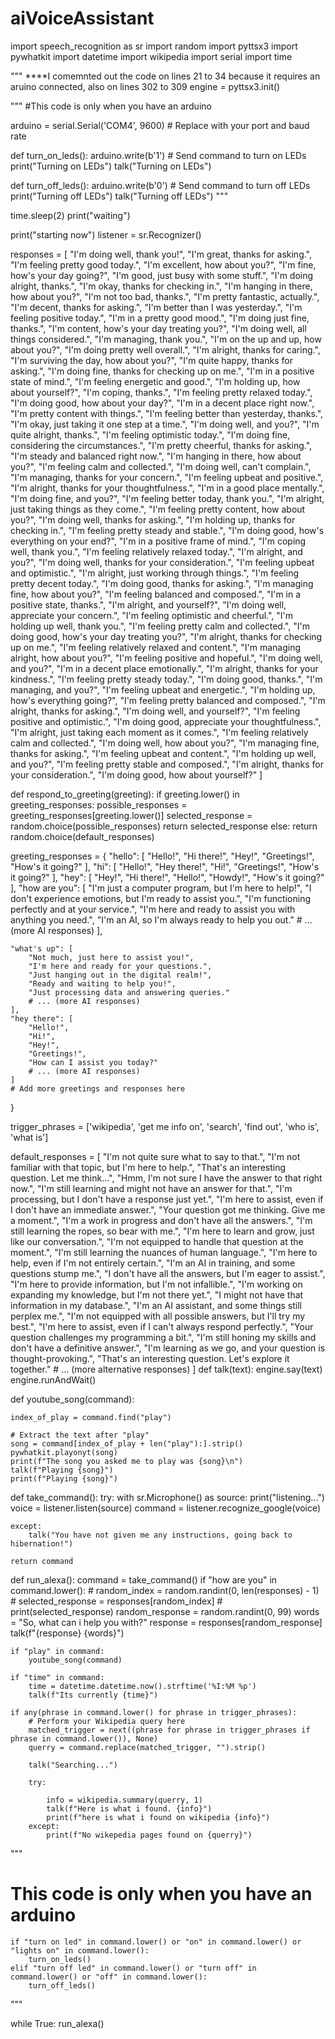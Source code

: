 # aiVoiceAssistant


import speech_recognition as sr
import random
import pyttsx3
import pywhatkit
import datetime
import wikipedia
import serial
import time




"""
****I comemnted out the code on lines 21 to 34 because it requires an aruino connected, also on lines 302 to 309
engine = pyttsx3.init()

"""
#This code is only when you have an arduino

arduino = serial.Serial('COM4', 9600)  # Replace with your port and baud rate

def turn_on_leds():
    arduino.write(b'1')  # Send command to turn on LEDs
    print("Turning on LEDs")
    talk("Turning on LEDs")

def turn_off_leds():
    arduino.write(b'0')  # Send command to turn off LEDs
    print("Turning off LEDs")
    talk("Turning off LEDs")
"""

time.sleep(2)
print("waiting")

print("starting now")
listener = sr.Recognizer()


responses = [
    "I'm doing well, thank you!",
    "I'm great, thanks for asking.",
    "I'm feeling pretty good today.",
    "I'm excellent, how about you?",
    "I'm fine, how's your day going?",
    "I'm good, just busy with some stuff.",
    "I'm doing alright, thanks.",
    "I'm okay, thanks for checking in.",
    "I'm hanging in there, how about you?",
    "I'm not too bad, thanks.",
    "I'm pretty fantastic, actually.",
    "I'm decent, thanks for asking.",
    "I'm better than I was yesterday.",
    "I'm feeling positive today.",
    "I'm in a pretty good mood.",
    "I'm doing just fine, thanks.",
    "I'm content, how's your day treating you?",
    "I'm doing well, all things considered.",
    "I'm managing, thank you.",
    "I'm on the up and up, how about you?",
    "I'm doing pretty well overall.",
    "I'm alright, thanks for caring.",
    "I'm surviving the day, how about you?",
    "I'm quite happy, thanks for asking.",
    "I'm doing fine, thanks for checking up on me.",
    "I'm in a positive state of mind.",
    "I'm feeling energetic and good.",
    "I'm holding up, how about yourself?",
    "I'm coping, thanks.",
    "I'm feeling pretty relaxed today.",
    "I'm doing good, how about your day?",
    "I'm in a decent place right now.",
    "I'm pretty content with things.",
    "I'm feeling better than yesterday, thanks.",
    "I'm okay, just taking it one step at a time.",
    "I'm doing well, and you?",
    "I'm quite alright, thanks.",
    "I'm feeling optimistic today.",
    "I'm doing fine, considering the circumstances.",
    "I'm pretty cheerful, thanks for asking.",
    "I'm steady and balanced right now.",
    "I'm hanging in there, how about you?",
    "I'm feeling calm and collected.",
    "I'm doing well, can't complain.",
    "I'm managing, thanks for your concern.",
    "I'm feeling upbeat and positive.",
    "I'm alright, thanks for your thoughtfulness.",
    "I'm in a good place mentally.",
    "I'm doing fine, and you?",
    "I'm feeling better today, thank you.",
    "I'm alright, just taking things as they come.",
    "I'm feeling pretty content, how about you?",
    "I'm doing well, thanks for asking.",
    "I'm holding up, thanks for checking in.",
    "I'm feeling pretty steady and stable.",
    "I'm doing good, how's everything on your end?",
    "I'm in a positive frame of mind.",
    "I'm coping well, thank you.",
    "I'm feeling relatively relaxed today.",
    "I'm alright, and you?",
    "I'm doing well, thanks for your consideration.",
    "I'm feeling upbeat and optimistic.",
    "I'm alright, just working through things.",
    "I'm feeling pretty decent today.",
    "I'm doing good, thanks for asking.",
    "I'm managing fine, how about you?",
    "I'm feeling balanced and composed.",
    "I'm in a positive state, thanks.",
    "I'm alright, and yourself?",
    "I'm doing well, appreciate your concern.",
    "I'm feeling optimistic and cheerful.",
    "I'm holding up well, thank you.",
    "I'm feeling pretty calm and collected.",
    "I'm doing good, how's your day treating you?",
    "I'm alright, thanks for checking up on me.",
    "I'm feeling relatively relaxed and content.",
    "I'm managing alright, how about you?",
    "I'm feeling positive and hopeful.",
    "I'm doing well, and you?",
    "I'm in a decent place emotionally.",
    "I'm alright, thanks for your kindness.",
    "I'm feeling pretty steady today.",
    "I'm doing good, thanks.",
    "I'm managing, and you?",
    "I'm feeling upbeat and energetic.",
    "I'm holding up, how's everything going?",
    "I'm feeling pretty balanced and composed.",
    "I'm alright, thanks for asking.",
    "I'm doing well, and yourself?",
    "I'm feeling positive and optimistic.",
    "I'm doing good, appreciate your thoughtfulness.",
    "I'm alright, just taking each moment as it comes.",
    "I'm feeling relatively calm and collected.",
    "I'm doing well, how about you?",
    "I'm managing fine, thanks for asking.",
    "I'm feeling upbeat and content.",
    "I'm holding up well, and you?",
    "I'm feeling pretty stable and composed.",
    "I'm alright, thanks for your consideration.",
    "I'm doing good, how about yourself?"
]


def respond_to_greeting(greeting):
    if greeting.lower() in greeting_responses:
        possible_responses = greeting_responses[greeting.lower()]
        selected_response = random.choice(possible_responses)
        return selected_response
    else:
        return random.choice(default_responses)


greeting_responses = {
    "hello": [
        "Hello!",
        "Hi there!",
        "Hey!",
        "Greetings!",
        "How's it going?"
    ],
    "hi": [
        "Hello!",
        "Hey there!",
        "Hi!",
        "Greetings!",
        "How's it going?"
    ],
    "hey": [
        "Hey!",
        "Hi there!",
        "Hello!",
        "Howdy!",
        "How's it going?"
    ],
    "how are you": [
        "I'm just a computer program, but I'm here to help!",
        "I don't experience emotions, but I'm ready to assist you.",
        "I'm functioning perfectly and at your service.",
        "I'm here and ready to assist you with anything you need.",
        "I'm an AI, so I'm always ready to help you out."
        # ... (more AI responses)
    ],

    "what's up": [
        "Not much, just here to assist you!",
        "I'm here and ready for your questions.",
        "Just hanging out in the digital realm!",
        "Ready and waiting to help you!",
        "Just processing data and answering queries."
        # ... (more AI responses)
    ],
    "hey there": [
        "Hello!",
        "Hi!",
        "Hey!",
        "Greetings!",
        "How can I assist you today?"
        # ... (more AI responses)
    ]
    # Add more greetings and responses here
}

trigger_phrases = ['wikipedia', 'get me info on', 'search', 'find out', 'who is', 'what is']

default_responses = [
    "I'm not quite sure what to say to that.",
    "I'm not familiar with that topic, but I'm here to help.",
    "That's an interesting question. Let me think...",
    "Hmm, I'm not sure I have the answer to that right now.",
    "I'm still learning and might not have an answer for that.",
    "I'm processing, but I don't have a response just yet.",
    "I'm here to assist, even if I don't have an immediate answer.",
    "Your question got me thinking. Give me a moment.",
    "I'm a work in progress and don't have all the answers.",
    "I'm still learning the ropes, so bear with me.",
    "I'm here to learn and grow, just like our conversation.",
    "I'm not equipped to handle that question at the moment.",
    "I'm still learning the nuances of human language.",
    "I'm here to help, even if I'm not entirely certain.",
    "I'm an AI in training, and some questions stump me.",
    "I don't have all the answers, but I'm eager to assist.",
    "I'm here to provide information, but I'm not infallible.",
    "I'm working on expanding my knowledge, but I'm not there yet.",
    "I might not have that information in my database.",
    "I'm an AI assistant, and some things still perplex me.",
    "I'm not equipped with all possible answers, but I'll try my best.",
    "I'm here to assist, even if I can't always respond perfectly.",
    "Your question challenges my programming a bit.",
    "I'm still honing my skills and don't have a definitive answer.",
    "I'm learning as we go, and your question is thought-provoking.",
    "That's an interesting question. Let's explore it together."
    # ... (more alternative responses)
]
def talk(text):
    engine.say(text)
    engine.runAndWait()


def youtube_song(command):

    index_of_play = command.find("play")

    # Extract the text after "play"
    song = command[index_of_play + len("play"):].strip()
    pywhatkit.playonyt(song)
    print(f"The song you asked me to play was {song}\n")
    talk(f"Playing {song}")
    print(f"Playing {song}")






def take_command():
    try:
        with sr.Microphone() as source:
            print("listening...")
            voice = listener.listen(source)
            command = listener.recognize_google(voice)

    except:
        talk("You have not given me any instructions, going back to hibernation!")

    return command
def run_alexa():
    command = take_command()
    if "how are you" in command.lower():
        # random_index = random.randint(0, len(responses) - 1)
        # selected_response = responses[random_index]
        # print(selected_response)
        random_response = random.randint(0, 99)
        words = "So, what can i help you with?"
        response = responses[random_response]
        talk(f"{response} {words}")


    if "play" in command:
        youtube_song(command)

    if "time" in command:
        time = datetime.datetime.now().strftime('%I:%M %p')
        talk(f"Its currently {time}")

    if any(phrase in command.lower() for phrase in trigger_phrases):
        # Perform your Wikipedia query here
        matched_trigger = next((phrase for phrase in trigger_phrases if phrase in command.lower()), None)
        querry = command.replace(matched_trigger, "").strip()

        talk("Searching...")

        try:

            info = wikipedia.summary(querry, 1)
            talk(f"Here is what i found. {info}")
            print(f"here is what i found on wikipedia {info}")
        except:
            print(f"No wikepedia pages found on {querry}")
"""
# This code is only when you have an arduino

    if "turn on led" in command.lower() or "on" in command.lower() or "lights on" in command.lower():
        turn_on_leds()
    elif "turn off led" in command.lower() or "turn off" in command.lower() or "off" in command.lower():
        turn_off_leds()
"""



while True:
    run_alexa()

